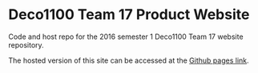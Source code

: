 # Deco1100 Team 17 Product Website
Code and host repo for the 2016 semester 1 Deco1100 Team 17 website repository.

The hosted version of this site can be accessed at the [Github pages link](https://kamikai.github.io/deco1100-website/).
